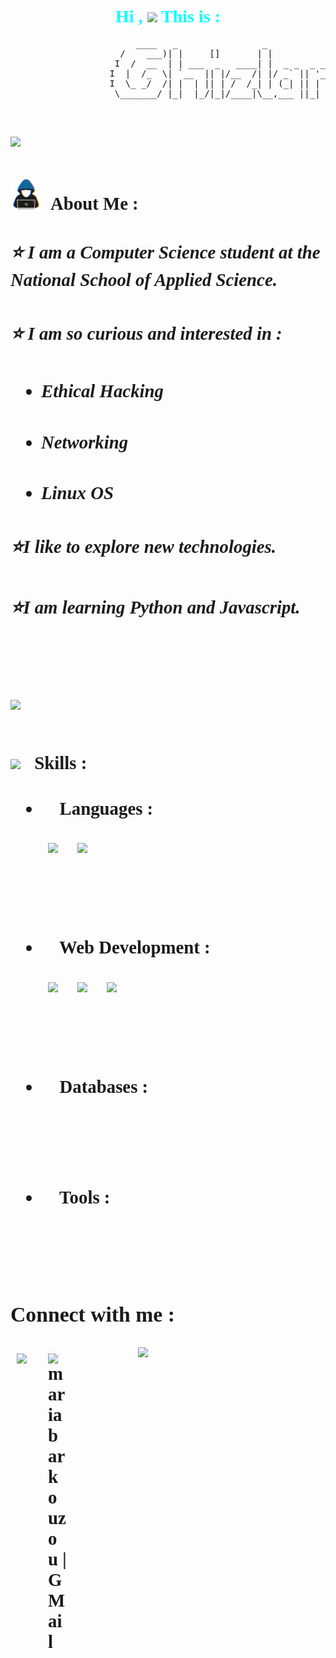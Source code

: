 <h1  style="font-family:sans serif;color:cyan;text-align:center;">Hi , <img src="https://media.giphy.com/media/hvRJCLFzcasrR4ia7z/giphy.gif" width="35"> This is : </h1>

<pre style="margin-left:150px;">
      ____   _                _
   /    ___)| |     []       | |             
  I  /  __  | | ___  _   ____| |  _ _  _ ___    _
 I  |  /_  \| `__  || |/__  /| |/ _` || '__  |/  _`
 I  \_ _/  /| |  | || | /  /_| | (_| || |  | |  \/ _   
  \_______/ |_|  |_/|_|/____|\__,___ ||_|  |_|\ ___/     
                                                            
</pre>

<br>

<img src="https://user-images.githubusercontent.com/73097560/115834477-dbab4500-a447-11eb-908a-139a6edaec5c.gif"><br><br>

<br>

<img src = "https://github.com/0xAbdulKhalid/0xAbdulKhalid/raw/main/assets/mdImages/about_me.gif" width = 50px style="margin-right:10px;">
<span style="font-size:1.8rem ;font-family:sans serif; font-weight:bold">About Me :<span>

<br>
 
##### ⭐ I am a **Computer Science** student at the National School of Applied Science.
##### ⭐ I am so curious and interested in :
- ##### Ethical Hacking
- ##### Networking
- ##### Linux OS
##### ⭐I like to explore new technologies.
##### ⭐I am learning Python and Javascript.

<br>

<img src="https://user-images.githubusercontent.com/73097560/115834477-dbab4500-a447-11eb-908a-139a6edaec5c.gif"><br><br>

<img src="https://media2.giphy.com/media/QssGEmpkyEOhBCb7e1/giphy.gif?cid=ecf05e47a0n3gi1bfqntqmob8g9aid1oyj2wr3ds3mg700bl&rid=giphy.gif" width ="25" style="margin-right:15px;"> 
<span style="font-size:1.8rem ;font-family:sans serif; font-weight:bold">Skills :<span>

<br>

-   #### 💙 Languages :

<div style="display:flex;">

 <img width ='32px' src ='https://raw.githubusercontent.com/rahulbanerjee26/githubAboutMeGenerator/main/icons/c.svg'  style="margin:0 15px 0 60px;" >

<img width ='32px'  style="margin-right:15px;" src ='https://raw.githubusercontent.com/rahulbanerjee26/githubAboutMeGenerator/main/icons/python.svg'>

 </div>
 
<br><br>

-   #### 💜 Web Development :

<div style="display:flex;">

<img width ='32px' src ='https://raw.githubusercontent.com/rahulbanerjee26/githubAboutMeGenerator/main/icons/html.svg' style="margin:0 15px 0 60px;" >

 <img width ='32px' src ='https://raw.githubusercontent.com/rahulbanerjee26/githubAboutMeGenerator/main/icons/css.svg'  style="margin-right:15px;">

 <img width ='32px' src ='https://raw.githubusercontent.com/rahulbanerjee26/githubAboutMeGenerator/main/icons/javascript.svg'  style="margin-right:15px;">

 </div>

<br><br>

-   #### 💛 Databases :

<br><br>

-   #### 💚 Tools :

<br>
<br>

### **Connect with me** :

<a href="https://www.linkedin.com/in/ghizlane-rahmouni-41aa4b248/" target="_blank">
<img align="left" width="30px" style="margin: 10px;" src="https://camo.githubusercontent.com/c8a9c5b414cd812ad6a97a46c29af67239ddaeae08c41724ff7d945fb4c047e5/68747470733a2f2f6564656e742e6769746875622e696f2f537570657254696e7949636f6e732f696d616765732f7376672f6c696e6b6564696e2e737667" />
</a>
<a href="mailto:ghizlane.ra100@gmail.com" target="_blank"><img style="margin: 10px;"  align="left" alt="mariabarkouzou | GMail" width="30px" src="https://camo.githubusercontent.com/4a3dd8d10a27c272fd04b2ce8ed1a130606f95ea6a76b5e19ce8b642faa18c27/68747470733a2f2f6564656e742e6769746875622e696f2f537570657254696e7949636f6e732f696d616765732f7376672f676d61696c2e737667" />

<img src="https://media1.giphy.com/media/l2FSi4zPU5dnLyd7Q4/giphy.gif" width='300px' align="right">
